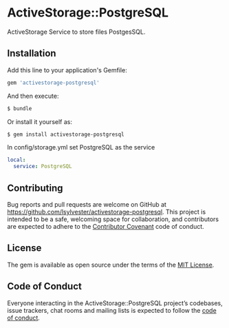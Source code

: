 # ActiveStorage::PostgreSQL

ActiveStorage Service to store files PostgesSQL.

## Installation
Add this line to your application's Gemfile:

```ruby
gem 'activestorage-postgresql'
```

And then execute:
```bash
$ bundle
```

Or install it yourself as:
```bash
$ gem install activestorage-postgresql
```

In config/storage.yml set PostgreSQL as the service

```yaml
local:
  service: PostgreSQL
```

## Contributing

Bug reports and pull requests are welcome on GitHub at https://github.com/lsylvester/activestorage-postgresql. This project is intended to be a safe, welcoming space for collaboration, and contributors are expected to adhere to the [Contributor Covenant](http://contributor-covenant.org) code of conduct.

## License
The gem is available as open source under the terms of the [MIT License](https://opensource.org/licenses/MIT).

## Code of Conduct

Everyone interacting in the ActiveStorage::PostgreSQL project’s codebases, issue trackers, chat rooms and mailing lists is expected to follow the [code of conduct](https://github.com/lsylvester/activestorage-postgresql/blob/master/CODE_OF_CONDUCT.md).
